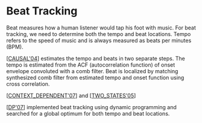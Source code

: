 # Beat Tracking

Beat measures how a human listener would tap his foot with music. For beat tracking, we need to determine both the tempo and beat locations. Tempo refers to the speed of music and is always measured as beats per minutes (BPM).

[[CAUSAL'04](http://ismir2004.ismir.net/proceedings/p033-page-164-paper226.pdf)] estimates the tempo and beats in two separate steps. The tempo is estimated from the ACF (autocorrelation function) of onset envelope convoluted with a comb filter. Beat is localized by matching synthesized comb filter from estimated tempo and onset function using cross correlation.

[[CONTEXT_DEPENDENT'07](http://citeseerx.ist.psu.edu/viewdoc/download?doi=10.1.1.217.5988&rep=rep1&type=pdf)] and [[TWO_STATES'05](http://telecom.inesctec.pt/~mdavies/pdfs/DaviesPlumbley05-icassp.pdf)]

[[DP'07](https://www.ee.columbia.edu/~dpwe/pubs/Ellis07-beattrack.pdf)] implemented beat tracking using dynamic programming and searched for a global optimum for both tempo and beat locations.